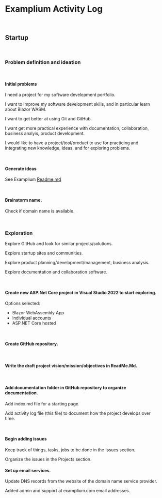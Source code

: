 # Examplium Activity Log

<br/>

## Startup

<br/>

### Problem definition and ideation

<br/>

#### Initial problems

I need a project for my software development portfolio.

I want to improve my software development skills, and in particular learn about Blazor WASM.

I want to get better at using Git and GitHub.

I want get more practical experience with documentation, collaboration, business analyis, product development.

I would like to have a project/tool/product to use for practicing and integrating new knowledge, ideas, and for exploring problems.

<br/>


#### Generate ideas

See Examplium [Readme.md](https://github.com/KinaUna/Examplium#readme)

<br/>

#### Brainstorm name.
Check if domain name is available.

<br/>

### Exploration

Explore GitHub and look for similar projects/solutions.

Explore startup sites and communities.

Explore product planning/development/management, business analysis.

Explore documentation and collaboration software.

<br/>

#### Create new ASP.Net Core project in Visual Studio 2022 to start exploring.

Options selected:
- Blazor WebAssembly App
- Individual accounts
- ASP.NET Core hosted

<br/>

#### Create GitHub repository.

<br/>

#### Write the draft project vision/mission/objectives in ReadMe.Md.

<br/>

#### Add documentation folder in GitHub repository to organize documentation.

Add index.md file for a starting page.

Add activity log file (this file) to document how the project develops over time.

<br/>

#### Begin adding issues

Keep track of things, tasks, jobs to be done in the Issues section.

Organize the issues in the Projects section.

#### Set up email services.

Update DNS records from the website of the domain name service provider.

Added admin and support at examplium.com email addresses.

